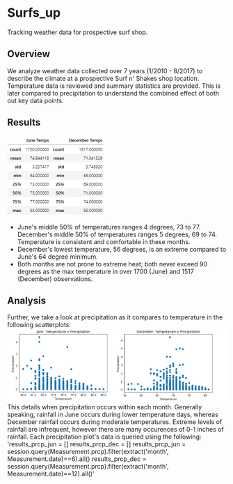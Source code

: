 # Surfs_up
Tracking weather data for prospective surf shop.

## Overview
We analyze weather data collected over 7 years (1/2010 - 8/2017) to describe the climate at a prospective Surf n' Shakes shop location. Temperature data is reviewed and summary statistics are provided. This is later compared to precipitation to understand the combined effect of both out key data points.

## Results
![Combined Temperatures](https://github.com/DenverSherman/Surfs_up/blob/master/Analysis/Combined%20Temps.png)

*  June's middle 50% of temperatures ranges 4 degrees, 73 to 77. December's middle 50% of temperatures ranges 5 degrees, 69 to 74. Temperature is consistent and comfortable in these months.
*  December's lowest temperature, 56 degrees, is an extreme compared to June's 64 degree minimum.
*  Both months are not prone to extreme heat; both never exceed 90 degrees as the max temperature in over 1700 (June) and 1517 (December) observations.

## Analysis
Further, we take a look at precipitation as it compares to temperature in the following scatterplots:
![Combined Temperatures](https://github.com/DenverSherman/Surfs_up/blob/master/Analysis/Combined%20Temp%20Scatter.png)
This details when precipitation occurs within each month. Generally speaking, rainfall in June occurs during lower temperature days, whereas December rainfall occurs during moderate temperatures. Extreme levels of rainfall are infrequent, however there are many occurences of 0-1 inches of rainfall. Each precipitation plot's data is queried using the following:
'results_prcp_jun = []
results_prcp_dec = []
results_prcp_jun = session.query(Measurement.prcp).filter(extract('month', Measurement.date)==6).all()
results_prcp_dec = session.query(Measurement.prcp).filter(extract('month', Measurement.date)==12).all()'